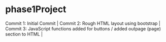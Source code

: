 # phase1Project
Commit 1: Initial Commit |
Commit 2: Rough HTML layout using bootstrap |
Commit 3: JavaScript functions added for buttons / added outpage (page) section to HTML | 
